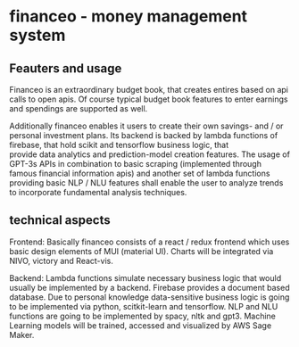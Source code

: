 # financeo - money management system

## Feauters and usage 
Financeo is an extraordinary budget book, that creates entires based on api calls to open apis.
Of course typical budget book features to enter earnings and spendings are supported as well. 

Additionally financeo enables it users to create their own savings- and / or personal investment plans. 
Its backend is backed by lambda functions of firebase, that hold scikit and tensorflow business logic, that  
provide data analytics and prediction-model creation features. The usage of GPT-3s APIs in combination to 
basic scraping (implemented through famous financial information apis) and another set of lambda functions 
providing basic NLP / NLU features shall enable the user to analyze trends to incorporate fundamental analysis techniques. 

## technical aspects

Frontend: 
Basically financeo consists of a react / redux frontend which uses basic design elements of MUI (material UI). 
Charts will be integrated via NIVO, victory and React-vis.

Backend:
Lambda functions simulate necessary business logic that would usually be implemented by a backend. 
Firebase provides a document based database. 
Due to personal knowledge data-sensitive business logic is going to be implemented via python, scitkit-learn and tensorflow. 
NLP and NLU functions are going to be implemented by spacy, nltk and gpt3. 
Machine Learning models will be trained, accessed and visualized by AWS Sage Maker. 





